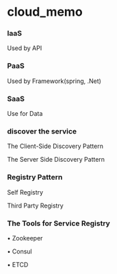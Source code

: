 # cloud_memo

### IaaS
Used by API

### PaaS
Used by Framework(spring, .Net)

### SaaS
Use for Data

### discover the service
The Client-Side Discovery Pattern

The Server Side Discovery Pattern

### Registry Pattern
Self Registry

Third Party Registry

### The Tools for Service Registry
• Zookeeper

• Consul

• ETCD
